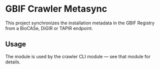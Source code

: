 # GBIF Crawler Metasync

This project synchronizes the installation metadata in the GBIF Registry from a BioCASe, DiGIR or TAPIR endpoint.

## Usage

The module is used by the crawler CLI module — see that module for details.
